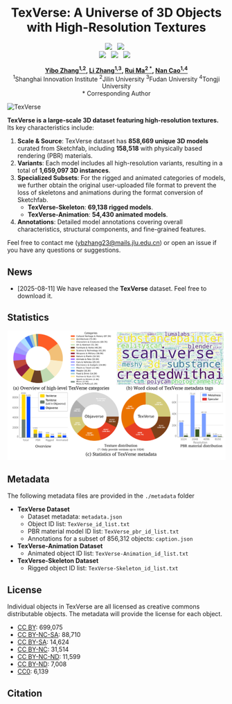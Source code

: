 <div align="center">
<h1 align="center" >
  TexVerse: A Universe of 3D Objects <br> with High-Resolution Textures
</h1>

  <a href='#'><img src='https://img.shields.io/badge/Project%20Page-Coming%20Soon-lightgrey'></a> &nbsp;
  <a href='./assets/TexVerse.pdf'><img src='https://img.shields.io/badge/Paper-PDF-critical'></a> &nbsp;
<br>
  <a href='https://huggingface.co/datasets/YiboZhang2001/TexVerse'>
  <img src='https://img.shields.io/badge/%F0%9F%A4%97%20Hugging%20Face-TexVerse-blue'></a> &nbsp;
  <a href='https://huggingface.co/datasets/YiboZhang2001/TexVerse-1K'>
  <img src='https://img.shields.io/badge/%F0%9F%A4%97%20Hugging%20Face-TexVerse--1K-blue'></a> &nbsp;
  <a href='https://huggingface.co/datasets/YiboZhang2001/TexVerse-Skeleton-Animation'>
  <img src='https://img.shields.io/badge/%F0%9F%A4%97%20Hugging%20Face-TexVerse--Skeleton--Animation-blue'></a> &nbsp;
<br>

**[Yibo Zhang<sup>1,2</sup>](https://yiboz2001.github.io/),  [Li Zhang<sup>1,3</sup>](https://lzrobots.github.io/),  [Rui Ma<sup>2 &ast;</sup>](https://ruim-jlu.github.io/), [Nan Cao<sup>1,4</sup>](http://nancao.org/)** 
<br>
<sup>1</sup>Shanghai Innovation Institute
<sup>2</sup>Jilin University 
<sup>3</sup>Fudan University 
<sup>4</sup>Tongji University 
<br>
&ast; Corresponding Author

</div>

![TexVerse](assets/teaser.png)

**TexVerse is a large-scale 3D dataset featuring high-resolution textures.**  Its key characteristics include:

1. **Scale & Source**: TexVerse dataset has **858,669 unique 3D models** curated from Sketchfab, including **158,518** with physically based rendering (PBR) materials.
2. **Variants**: Each model includes all high-resolution variants, resulting in a total of **1,659,097 3D instances**.
3. **Specialized Subsets**:
   For the rigged and animated categories of models, we further obtain the original user-uploaded file format to prevent the loss of skeletons and animations during the format conversion of Sketchfab. 
   - **TexVerse-Skeleton**: **69,138 rigged models**.
   - **TexVerse-Animation**: **54,430 animated models**.
4. **Annotations**: Detailed model annotations covering overall characteristics, structural components, and fine-grained features.



Feel free to contact me ([ybzhang23@mails.jlu.edu.cn](mailto:ybzhang23@mails.jlu.edu.cn)) or open an issue if you have any questions or suggestions.


## News

- [2025-08-11] We have released the **TexVerse** dataset. Feel free to download it.

## Statistics

![TexVerse](assets/statistics.png)

## Metadata

The following metadata files are provided in the `./metadata` folder
- **TexVerse Dataset**  
  - Dataset metadata: `metadata.json`  
  - Object ID list: `TexVerse_id_list.txt`  
  - PBR material model ID list: `TexVerse_pbr_id_list.txt`  
  - Annotations for a subset of 856,312 objects: `caption.json`  
- **TexVerse-Animation Dataset**  
  - Animated object ID list: `TexVerse-Animation_id_list.txt`  
- **TexVerse-Skeleton Dataset**  
  - Rigged object ID list: `TexVerse-Skeleton_id_list.txt`  

## License

Individual objects in TexVerse are all licensed as creative commons distributable objects. The metadata will provide the license for each object.

- [CC BY](https://creativecommons.org/licenses/by/4.0/): 699,075  
- [CC BY-NC-SA](https://creativecommons.org/licenses/by-nc-sa/4.0/): 88,710  
- [CC BY-SA](https://creativecommons.org/licenses/by-sa/4.0/): 14,624  
- [CC BY-NC](https://creativecommons.org/licenses/by-nc/4.0/): 31,514  
- [CC BY-NC-ND](https://creativecommons.org/licenses/by-nc-nd/4.0/): 11,599  
- [CC BY-ND](https://creativecommons.org/licenses/by-nd/4.0/): 7,008  
- [CC0](https://creativecommons.org/publicdomain/zero/1.0/): 6,139 

## Citation

```
```

